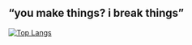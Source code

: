## “you make things? i break things”




[![Top Langs](https://github-readme-stats.vercel.app/api/top-langs/?username=jumpsushi&layout=donut)](https://github.com/anuraghazra/github-readme-stats)

